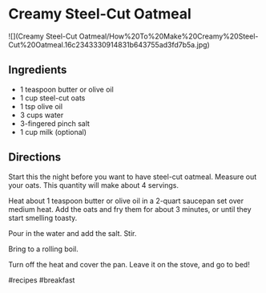 # Creamy Steel-Cut Oatmeal
![](Creamy Steel-Cut Oatmeal/How%20To%20Make%20Creamy%20Steel-Cut%20Oatmeal.16c2343330914831b643755ad3fd7b5a.jpg)

## Ingredients
* 1 teaspoon butter or olive oil
* 1 cup steel-cut oats
* 1 tsp olive oil
* 3 cups water
* 3-fingered pinch salt
* 1 cup milk (optional)

## Directions
Start this the night before you want to have steel-cut oatmeal. Measure out your oats. This quantity will make about 4 servings.

Heat about 1 teaspoon butter or olive oil in a 2-quart saucepan set over medium heat. Add the oats and fry them for about 3 minutes, or until they start smelling toasty.

Pour in the water and add the salt. Stir.

Bring to a rolling boil.

Turn off the heat and cover the pan. Leave it on the stove, and go to bed!

#recipes #breakfast
